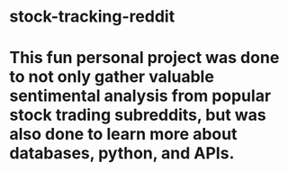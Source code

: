 # stock-tracking-reddit
# This fun personal project was done to not only gather valuable sentimental analysis from popular stock trading subreddits, but was also done to learn more about databases, python, and APIs.